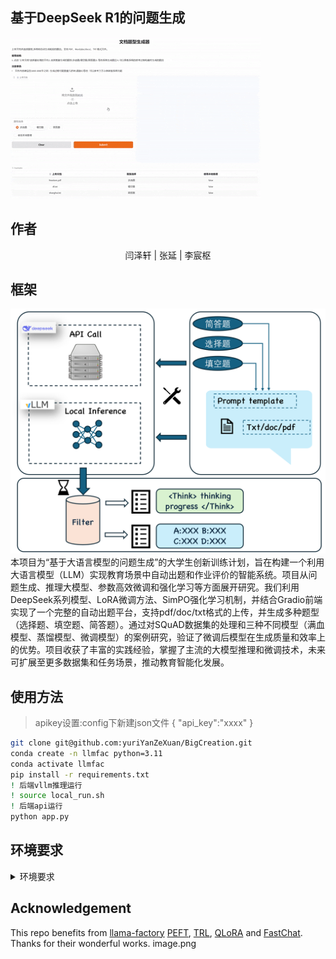 ## 基于DeepSeek R1的问题生成
![demo](./assets/demo.gif)

## 作者
<div align="center">

闫泽轩 | 张延 | 李宸枢

</div>

## 框架
![framework](./assets/framework.png)
本项目为“基于大语言模型的问题生成”的大学生创新训练计划，旨在构建一个利用大语言模型（LLM）实现教育场景中自动出题和作业评价的智能系统。项目从问题生成、推理大模型、参数高效微调和强化学习等方面展开研究。我们利用DeepSeek系列模型、LoRA微调方法、SimPO强化学习机制，并结合Gradio前端实现了一个完整的自动出题平台，支持pdf/doc/txt格式的上传，并生成多种题型（选择题、填空题、简答题）。通过对SQuAD数据集的处理和三种不同模型（满血模型、蒸馏模型、微调模型）的案例研究，验证了微调后模型在生成质量和效率上的优势。项目收获了丰富的实践经验，掌握了主流的大模型推理和微调技术，未来可扩展至更多数据集和任务场景，推动教育智能化发展。

## 使用方法
> apikey设置:config下新建json文件
{
    "api_key":"xxxx"
}
> 
``` bash
git clone git@github.com:yuriYanZeXuan/BigCreation.git
conda create -n llmfac python=3.11
conda activate llmfac
pip install -r requirements.txt
! 后端vllm推理运行
! source local_run.sh
! 后端api运行
python app.py
```
## 环境要求
<details>
<summary>环境要求</summary>

### 基础环境
- conda: 24.11.1
- cuda: 12.6
- glibc: 2.35

### 核心依赖
- transformers: >=4.41.2,<=4.51.0,!=4.46.*,!=4.47.*,!=4.48.0
- datasets: >=2.16.0,<=3.4.1
- accelerate: >=0.34.0,<=1.5.2
- peft: >=0.14.0,<=0.15.0
- trl: >=0.8.6,<=0.9.6
- tokenizers: >=0.19.0,<=0.21.0
- gradio: >=4.38.0,<=5.21.0

### 数据处理
- pandas: >=2.0.0
- scipy
- numpy: <2.0.0
- matplotlib: >=3.7.0

### 模型相关
- einops
- sentencepiece
- tiktoken
- bitsandbytes: >=0.37.0

### Web服务
- uvicorn
- fastapi
- sse-starlette
- pydantic: <=2.10.6

### 工具库
- protobuf
- fire
- packaging
- pyyaml
- av
- librosa
- tyro: <0.9.0

</details>


## Acknowledgement

This repo benefits from [llama-factory](https://github.com/hiyouga/LLaMA-Factory) [PEFT](https://github.com/huggingface/peft), [TRL](https://github.com/huggingface/trl), [QLoRA](https://github.com/artidoro/qlora) and [FastChat](https://github.com/lm-sys/FastChat). Thanks for their wonderful works.
image.png